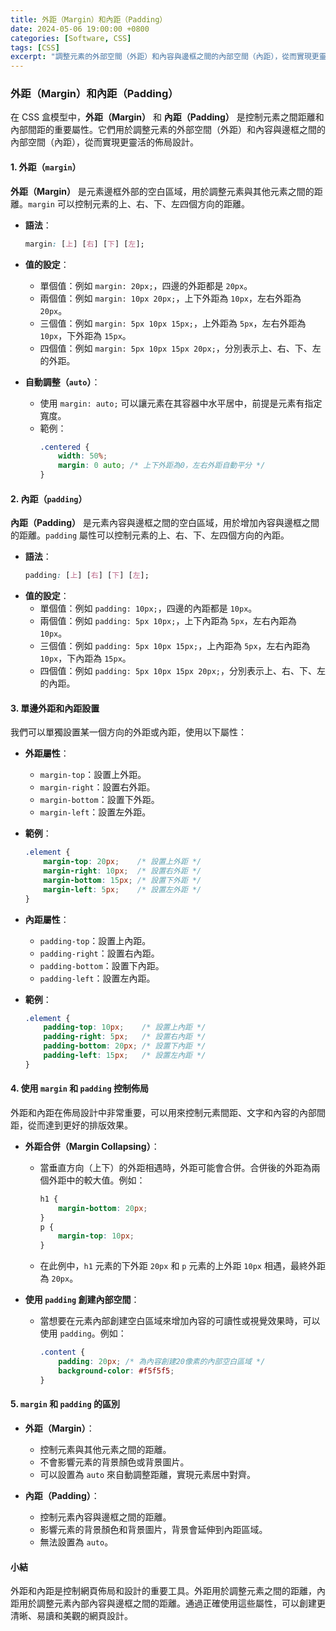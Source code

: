 ```yaml
---
title: 外距（Margin）和內距（Padding）
date: 2024-05-06 19:00:00 +0800
categories: [Software, CSS]
tags: [CSS] 
excerpt: "調整元素的外部空間（外距）和內容與邊框之間的內部空間（內距），從而實現更靈活的佈局設計"
---
```


### 外距（Margin）和內距（Padding）

在 CSS 盒模型中，**外距（Margin）** 和 **內距（Padding）** 是控制元素之間距離和內部間距的重要屬性。它們用於調整元素的外部空間（外距）和內容與邊框之間的內部空間（內距），從而實現更靈活的佈局設計。

#### 1. 外距（`margin`）

**外距（Margin）** 是元素邊框外部的空白區域，用於調整元素與其他元素之間的距離。`margin` 可以控制元素的上、右、下、左四個方向的距離。

- **語法**：
  ```css
  margin: [上] [右] [下] [左];
  ```
- **值的設定**：
  - 單個值：例如 `margin: 20px;`，四邊的外距都是 `20px`。
  - 兩個值：例如 `margin: 10px 20px;`，上下外距為 `10px`，左右外距為 `20px`。
  - 三個值：例如 `margin: 5px 10px 15px;`，上外距為 `5px`，左右外距為 `10px`，下外距為 `15px`。
  - 四個值：例如 `margin: 5px 10px 15px 20px;`，分別表示上、右、下、左的外距。

- **自動調整（`auto`）**：
  - 使用 `margin: auto;` 可以讓元素在其容器中水平居中，前提是元素有指定寬度。
  - 範例：
    ```css
    .centered {
        width: 50%;
        margin: 0 auto; /* 上下外距為0，左右外距自動平分 */
    }
    ```

#### 2. 內距（`padding`）

**內距（Padding）** 是元素內容與邊框之間的空白區域，用於增加內容與邊框之間的距離。`padding` 屬性可以控制元素的上、右、下、左四個方向的內距。

- **語法**：
  ```css
  padding: [上] [右] [下] [左];
  ```
- **值的設定**：
  - 單個值：例如 `padding: 10px;`，四邊的內距都是 `10px`。
  - 兩個值：例如 `padding: 5px 10px;`，上下內距為 `5px`，左右內距為 `10px`。
  - 三個值：例如 `padding: 5px 10px 15px;`，上內距為 `5px`，左右內距為 `10px`，下內距為 `15px`。
  - 四個值：例如 `padding: 5px 10px 15px 20px;`，分別表示上、右、下、左的內距。

#### 3. 單邊外距和內距設置

我們可以單獨設置某一個方向的外距或內距，使用以下屬性：

- **外距屬性**：
  - `margin-top`：設置上外距。
  - `margin-right`：設置右外距。
  - `margin-bottom`：設置下外距。
  - `margin-left`：設置左外距。
- **範例**：
  ```css
  .element {
      margin-top: 20px;    /* 設置上外距 */
      margin-right: 10px;  /* 設置右外距 */
      margin-bottom: 15px; /* 設置下外距 */
      margin-left: 5px;    /* 設置左外距 */
  }
  ```

- **內距屬性**：
  - `padding-top`：設置上內距。
  - `padding-right`：設置右內距。
  - `padding-bottom`：設置下內距。
  - `padding-left`：設置左內距。
- **範例**：
  ```css
  .element {
      padding-top: 10px;    /* 設置上內距 */
      padding-right: 5px;   /* 設置右內距 */
      padding-bottom: 20px; /* 設置下內距 */
      padding-left: 15px;   /* 設置左內距 */
  }
  ```

#### 4. 使用 `margin` 和 `padding` 控制佈局

外距和內距在佈局設計中非常重要，可以用來控制元素間距、文字和內容的內部間距，從而達到更好的排版效果。

- **外距合併（Margin Collapsing）**：
  - 當垂直方向（上下）的外距相遇時，外距可能會合併。合併後的外距為兩個外距中的較大值。例如：
    ```css
    h1 {
        margin-bottom: 20px;
    }
    p {
        margin-top: 10px;
    }
    ```
  - 在此例中，`h1` 元素的下外距 `20px` 和 `p` 元素的上外距 `10px` 相遇，最終外距為 `20px`。

- **使用 `padding` 創建內部空間**：
  - 當想要在元素內部創建空白區域來增加內容的可讀性或視覺效果時，可以使用 `padding`。例如：
    ```css
    .content {
        padding: 20px; /* 為內容創建20像素的內部空白區域 */
        background-color: #f5f5f5;
    }
    ```

#### 5. `margin` 和 `padding` 的區別

- **外距（Margin）**：
  - 控制元素與其他元素之間的距離。
  - 不會影響元素的背景顏色或背景圖片。
  - 可以設置為 `auto` 來自動調整距離，實現元素居中對齊。

- **內距（Padding）**：
  - 控制元素內容與邊框之間的距離。
  - 影響元素的背景顏色和背景圖片，背景會延伸到內距區域。
  - 無法設置為 `auto`。

#### 小結

外距和內距是控制網頁佈局和設計的重要工具。外距用於調整元素之間的距離，內距用於調整元素內部內容與邊框之間的距離。通過正確使用這些屬性，可以創建更清晰、易讀和美觀的網頁設計。
